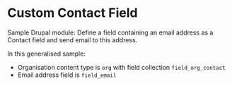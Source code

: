 Custom Contact Field
====================

Sample Drupal module: Define a field containing an email address as a Contact field and send email to this address.

In this generalised sample:
- Organisation content type is `org` with field collection `field_org_contact`
- Email address field is `field_email`
